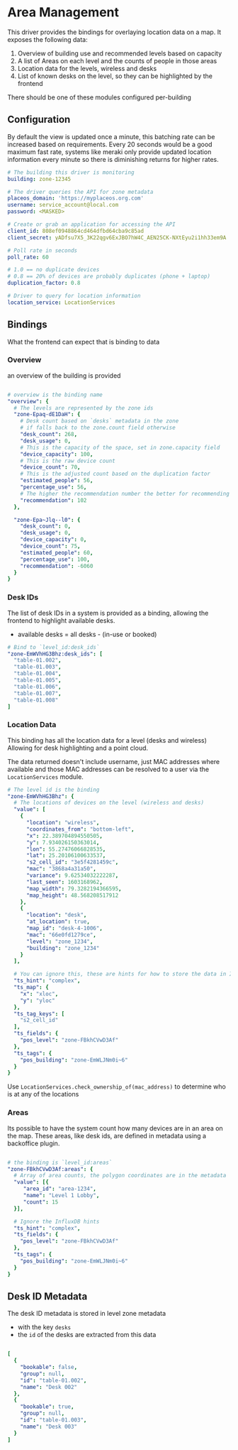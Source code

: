 # Area Management

This driver provides the bindings for overlaying location data on a map.
It exposes the following data:

1. Overview of building use and recommended levels based on capacity
2. A list of Areas on each level and the counts of people in those areas
3. Location data for the levels, wireless and desks
4. List of known desks on the level, so they can be highlighted by the frontend

There should be one of these modules configured per-building


## Configuration

By default the view is updated once a minute, this batching rate can be increased based on requirements. Every 20 seconds would be a good maximum fast rate, systems like meraki only provide updated location information every minute so there is diminishing returns for higher rates.

```yaml
# The building this driver is monitoring
building: zone-12345

# The driver queries the API for zone metadata
placeos_domain: 'https://myplaceos.org.com'
username: service_account@local.com
password: <MASKED>

# Create or grab an application for accessing the API
client_id: 808ef0948864cd464dfbd64cba9c85ad
client_secret: yADfsu7X5_3K22qgv6ExJBO7hW4C_AEN25CK-NXtEyu2i1hh33em9A

# Poll rate in seconds
poll_rate: 60

# 1.0 == no duplicate devices
# 0.8 == 20% of devices are probably duplicates (phone + laptop)
duplication_factor: 0.8

# Driver to query for location information
location_service: LocationServices
```


## Bindings

What the frontend can expect that is binding to data

### Overview

an overview of the building is provided

```yaml

# overview is the binding name
"overview": {
  # The levels are represented by the zone ids
  "zone-Epaq-dE1DaH": {
    # Desk count based on `desks` metadata in the zone
    # if falls back to the zone.count field otherwise
    "desk_count": 268,
    "desk_usage": 0,
    # This is the capacity of the space, set in zone.capacity field
    "device_capacity": 100,
    # This is the raw device count
    "device_count": 70,
    # This is the adjusted count based on the duplication factor
    "estimated_people": 56,
    "percentage_use": 56,
    # The higher the recommendation number the better for recommending
    "recommendation": 102
  },

  "zone-Epa~Jlq--l0": {
    "desk_count": 0,
    "desk_usage": 0,
    "device_capacity": 0,
    "device_count": 75,
    "estimated_people": 60,
    "percentage_use": 100,
    "recommendation": -6060
  }
}

```

### Desk IDs

The list of desk IDs in a system is provided as a binding, allowing the frontend to highlight available desks.

* available desks = all desks - (in-use or booked)

```yaml
# Bind to `level_id:desk_ids`
"zone-EmWVhHG3Bhz:desk_ids": [
  "table-01.002",
  "table-01.003",
  "table-01.004",
  "table-01.005",
  "table-01.006",
  "table-01.007",
  "table-01.008"
]
```

### Location Data

This binding has all the location data for a level (desks and wireless)
Allowing for desk highlighting and a point cloud.

The data returned doesn't include username, just MAC addresses where available and those MAC addresses can be resolved to a user via the `LocationServices` module.

```yaml
# The level id is the binding
"zone-EmWVhHG3Bhz": {
  # The locations of devices on the level (wireless and desks)
  "value": [
    {
      "location": "wireless",
      "coordinates_from": "bottom-left",
      "x": 22.389704894550505,
      "y": 7.934026150363014,
      "lon": 55.27476066828535,
      "lat": 25.20106100633537,
      "s2_cell_id": "3e5f4281459c",
      "mac": "3868a4a31a50",
      "variance": 9.62534032222287,
      "last_seen": 1603168962,
      "map_width": 79.3282194366595,
      "map_height": 48.568208517912
    },
    {
      "location": "desk",
      "at_location": true,
      "map_id": "desk-4-1006",
      "mac": "66e0fd1279ce",
      "level": "zone_1234",
      "building": "zone_1234"
    }
  ],

  # You can ignore this, these are hints for how to store the data in InfluxDB
  "ts_hint": "complex",
  "ts_map": {
    "x": "xloc",
    "y": "yloc"
  },
  "ts_tag_keys": [
    "s2_cell_id"
  ],
  "ts_fields": {
    "pos_level": "zone-FBkhCVwD3Af"
  },
  "ts_tags": {
    "pos_building": "zone-EmWLJNm0i~6"
  }
}

```

Use `LocationServices.check_ownership_of(mac_address)` to determine who is at any of the locations


### Areas

Its possible to have the system count how many devices are in an area on the map. These areas, like desk ids, are defined in metadata using a backoffice plugin.

```yaml

# the binding is `level_id:areas`
"zone-FBkhCVwD3Af:areas": {
  # Array of area counts, the polygon coordinates are in the metadata
  "value": [{
     "area_id": "area-1234",
     "name": "Level 1 Lobby",
     "count": 15
  }],

  # Ignore the InfluxDB hints
  "ts_hint": "complex",
  "ts_fields": {
    "pos_level": "zone-FBkhCVwD3Af"
  },
  "ts_tags": {
    "pos_building": "zone-EmWLJNm0i~6"
  }
}

```


## Desk ID Metadata

The desk ID metadata is stored in level zone metadata

* with the key `desks`
* the `id` of the desks are extracted from this data

```yaml

[
  {
    "bookable": false,
    "group": null,
    "id": "table-01.002",
    "name": "Desk 002"
  },
  {
    "bookable": true,
    "group": null,
    "id": "table-01.003",
    "name": "Desk 003"
  }
]

```

